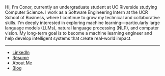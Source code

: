 Hi, I'm Conor, currently an undergraduate student at UC Riverside studying Computer Science. I work as a Software Engineering Intern at the UCR School of Business, where I continue to grow my technical and collaborative skills. I'm deeply interested in exploring machine learning—particularly large language models (LLMs), natural language processing (NLP), and computer vision. My long-term goal is to become a machine learning engineer and help develop intelligent systems that create real-world impact.

***

* [LinkedIn](https://www.linkedin.com/in/conor-fabian/)
* [Resume](https://www.linkedin.com/in/conor-fabian/)
* [About Me](https://www.linkedin.com/in/conor-fabian/)
* [Blog](https://www.linkedin.com/in/conor-fabian/)
